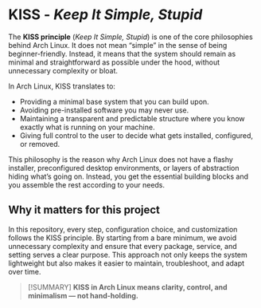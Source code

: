 # KISS - *Keep It Simple, Stupid*
The **KISS principle** (*Keep It Simple, Stupid*) is one of the core philosophies behind Arch Linux. It does not mean “simple” in the sense of being beginner-friendly. Instead, it means that the system should remain as minimal and straightforward as possible under the hood, without unnecessary complexity or bloat.<br>

In Arch Linux, KISS translates to:

* Providing a minimal base system that you can build upon.
* Avoiding pre-installed software you may never use.
* Maintaining a transparent and predictable structure where you know exactly what is running on your machine.
* Giving full control to the user to decide what gets installed, configured, or removed.

This philosophy is the reason why Arch Linux does not have a flashy installer, preconfigured desktop environments, or layers of abstraction hiding what’s going on. Instead, you get the essential building blocks and you assemble the rest according to your needs.<br>

## Why it matters for this project
In this repository, every step, configuration choice, and customization follows the KISS principle. By starting from a bare minimum, we avoid unnecessary complexity and ensure that every package, service, and setting serves a clear purpose. This approach not only keeps the system lightweight but also makes it easier to maintain, troubleshoot, and adapt over time.<br>

> [!SUMMARY]
> **KISS in Arch Linux means clarity, control, and minimalism — not hand-holding.**

